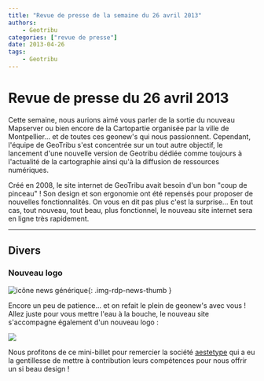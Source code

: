 ```yaml
---
title: "Revue de presse de la semaine du 26 avril 2013"
authors:
    - Geotribu
categories: ["revue de presse"]
date: 2013-04-26
tags:
    - Geotribu
---
```


# Revue de presse du 26 avril 2013

Cette semaine, nous aurions aimé vous parler de la sortie du nouveau Mapserver ou bien encore de la Cartopartie organisée par la ville de Montpellier... et de toutes ces geonew's qui nous passionnent. Cependant, l'équipe de GeoTribu s'est concentrée sur un tout autre objectif, le lancement d'une nouvelle version de Geotribu dédiée comme toujours à l'actualité de la cartographie ainsi qu'à la diffusion de ressources numériques.

Créé en 2008, le site internet de GeoTribu avait besoin d'un bon "coup de pinceau" ! Son design et son ergonomie ont été repensés pour proposer de nouvelles fonctionnalités. On vous en dit pas plus c'est la surprise... En tout cas, tout nouveau, tout beau, plus fonctionnel, le nouveau site internet sera en ligne très rapidement.

----

## Divers

### Nouveau logo

![icône news générique](https://cdn.geotribu.fr/img/internal/icons-rdp-news/news.png "News Geotribu"){: .img-rdp-news-thumb }

Encore un peu de patience... et on refait le plein de geonew's avec vous ! Allez juste pour vous mettre l'eau à la bouche, le nouveau site s'accompagne également d'un nouveau logo :

![](https://cdn.geotribu.fr/img/articles-blog-rdp/divers/logogeotribu.png)

Nous profitons de ce mini-billet pour remercier la société [aestetype](https://aestetype.com) qui a eu la gentillesse de mettre à contribution leurs compétences pour nous offrir un si beau design !
